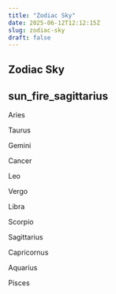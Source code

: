 ```yaml
---
title: "Zodiac Sky"
date: 2025-06-12T12:12:15Z
slug: zodiac-sky
draft: false
---
```


## Zodiac Sky

## sun_fire_sagittarius

Aries

Taurus

Gemini

Cancer

Leo

Vergo

Libra

Scorpio

Sagittarius

Capricornus

Aquarius

Pisces